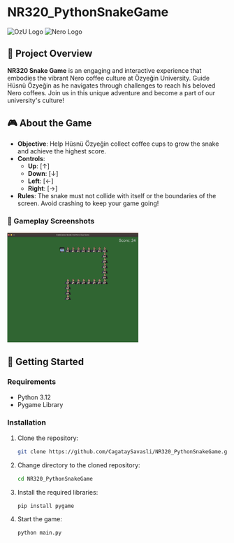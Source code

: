 # NR320_PythonSnakeGame

<img src="https://encrypted-tbn0.gstatic.com/images?q=tbn:ANd9GcQ5dHKFFMfcBsprs_-ew6yBorzuWIExWmsOtw&s" alt="OzU Logo" width="50" height="50"/>
<img src="https://www.butaworld.com/storage/medias/bgBSHp8MivzWfugde0BbT1rKVpE5KVof5mNQxIwG.jpeg" alt="Nero Logo" width="50" height="50"/>


## 📖 Project Overview

**NR320 Snake Game** is an engaging and interactive experience that embodies the vibrant Nero coffee culture at Özyeğin University. Guide Hüsnü Özyeğin as he navigates through challenges to reach his beloved Nero coffees. Join us in this unique adventure and become a part of our university's culture!

## 🎮 About the Game

- **Objective**: Help Hüsnü Özyeğin collect coffee cups to grow the snake and achieve the highest score.
- **Controls**: 
  - **Up**: [↑]
  - **Down**: [↓]
  - **Left**: [←]
  - **Right**: [→]
- **Rules**: The snake must not collide with itself or the boundaries of the screen. Avoid crashing to keep your game going!

### 📸 Gameplay Screenshots

<img src="src/images/gameplay.png" alt="Gameplay Screenshot" width="300" height="250"/>

## 🚀 Getting Started

### Requirements

- Python 3.12
- Pygame Library

### Installation

1. Clone the repository:
   ```bash
   git clone https://github.com/CagataySavasli/NR320_PythonSnakeGame.git
   
2. Change directory to the cloned repository:
    ```bash
   cd NR320_PythonSnakeGame
3. Install the required libraries:
    ```bash
    pip install pygame
4. Start the game:
    ```bash
    python main.py
